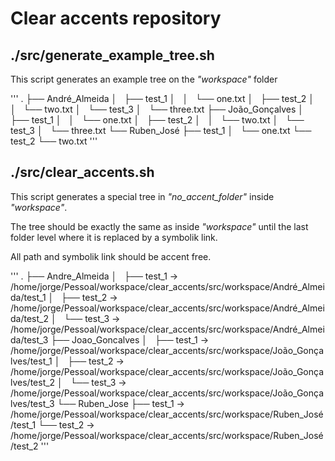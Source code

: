 # Clear accents repository

## ./src/generate_example_tree.sh
This script generates an example tree on the _"workspace"_ folder

'''
.
├── André_Almeida
│   ├── test_1
│   │   └── one.txt
│   ├── test_2
│   │   └── two.txt
│   └── test_3
│       └── three.txt
├── João_Gonçalves
│   ├── test_1
│   │   └── one.txt
│   ├── test_2
│   │   └── two.txt
│   └── test_3
│       └── three.txt
└── Ruben_José
    ├── test_1
    │   └── one.txt
    └── test_2
        └── two.txt
'''

## ./src/clear_accents.sh
This script generates a special tree in _"no_accent_folder"_ inside _"workspace"_.

The tree should be exactly the same as inside _"workspace"_ until the last folder level where it is replaced by a symbolik link.

All path and symbolik link should be accent free. 

'''
.
├── Andre_Almeida
│   ├── test_1 -> /home/jorge/Pessoal/workspace/clear_accents/src/workspace/André_Almeida/test_1
│   ├── test_2 -> /home/jorge/Pessoal/workspace/clear_accents/src/workspace/André_Almeida/test_2
│   └── test_3 -> /home/jorge/Pessoal/workspace/clear_accents/src/workspace/André_Almeida/test_3
├── Joao_Goncalves
│   ├── test_1 -> /home/jorge/Pessoal/workspace/clear_accents/src/workspace/João_Gonçalves/test_1
│   ├── test_2 -> /home/jorge/Pessoal/workspace/clear_accents/src/workspace/João_Gonçalves/test_2
│   └── test_3 -> /home/jorge/Pessoal/workspace/clear_accents/src/workspace/João_Gonçalves/test_3
└── Ruben_Jose
    ├── test_1 -> /home/jorge/Pessoal/workspace/clear_accents/src/workspace/Ruben_José/test_1
    └── test_2 -> /home/jorge/Pessoal/workspace/clear_accents/src/workspace/Ruben_José/test_2
'''